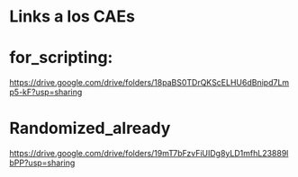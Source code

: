 # Links a los CAEs
# for_scripting:
https://drive.google.com/drive/folders/18paBS0TDrQKScELHU6dBnipd7Lmp5-kF?usp=sharing
# Randomized_already
https://drive.google.com/drive/folders/19mT7bFzvFiUIDg8yLD1mfhL23889lbPP?usp=sharing
